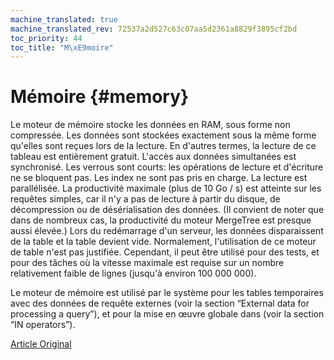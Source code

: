 ```yaml
---
machine_translated: true
machine_translated_rev: 72537a2d527c63c07aa5d2361a8829f3895cf2bd
toc_priority: 44
toc_title: "M\xE9moire"
---
```


# Mémoire {#memory}

Le moteur de mémoire stocke les données en RAM, sous forme non compressée. Les données sont stockées exactement sous la même forme qu'elles sont reçues lors de la lecture. En d'autres termes, la lecture de ce tableau est entièrement gratuit.
L'accès aux données simultanées est synchronisé. Les verrous sont courts: les opérations de lecture et d'écriture ne se bloquent pas.
Les index ne sont pas pris en charge. La lecture est parallélisée.
La productivité maximale (plus de 10 Go / s) est atteinte sur les requêtes simples, car il n'y a pas de lecture à partir du disque, de décompression ou de désérialisation des données. (Il convient de noter que dans de nombreux cas, la productivité du moteur MergeTree est presque aussi élevée.)
Lors du redémarrage d'un serveur, les données disparaissent de la table et la table devient vide.
Normalement, l'utilisation de ce moteur de table n'est pas justifiée. Cependant, il peut être utilisé pour des tests, et pour des tâches où la vitesse maximale est requise sur un nombre relativement faible de lignes (jusqu'à environ 100 000 000).

Le moteur de mémoire est utilisé par le système pour les tables temporaires avec des données de requête externes (voir la section “External data for processing a query”), et pour la mise en œuvre globale dans (voir la section “IN operators”).

[Article Original](https://clickhouse.tech/docs/en/operations/table_engines/memory/) <!--hide-->
